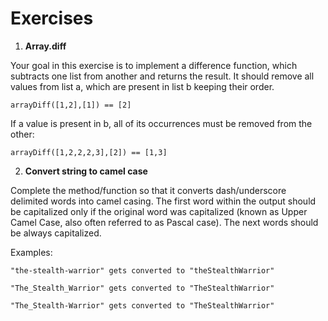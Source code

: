 # Exercises

1. **Array.diff**

Your goal in this exercise is to implement a difference function, which subtracts one list from another and returns the result.
It should remove all values from list a, which are present in list b keeping their order.

```
arrayDiff([1,2],[1]) == [2]
```

If a value is present in b, all of its occurrences must be removed from the other:

```
arrayDiff([1,2,2,2,3],[2]) == [1,3]
```

2. **Convert string to camel case**

Complete the method/function so that it converts dash/underscore delimited words into camel casing. The first word within the output should be capitalized only if the original word was capitalized (known as Upper Camel Case, also often referred to as Pascal case). The next words should be always capitalized.

Examples:

`"the-stealth-warrior" gets converted to "theStealthWarrior"`

`"The_Stealth_Warrior" gets converted to "TheStealthWarrior"`

`"The_Stealth-Warrior" gets converted to "TheStealthWarrior"`

